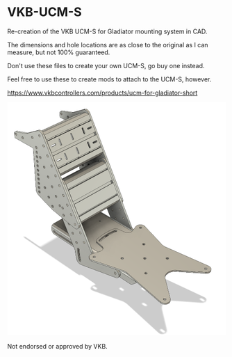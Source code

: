 # VKB-UCM-S
Re-creation of the VKB UCM-S for Gladiator mounting system in CAD.

The dimensions and hole locations are as close to the original as I can measure, but not 100% guaranteed.

Don't use these files to create your own UCM-S, go buy one instead.

Feel free to use these to create mods to attach to the UCM-S, however.



https://www.vkbcontrollers.com/products/ucm-for-gladiator-short

![VKB UCM-S](UCM-S.png)


Not endorsed or approved by VKB.